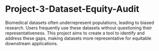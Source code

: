 # Project-3-Dataset-Equity-Audit
Biomedical datasets often underrepresent populations, leading to biased research. Users frequently use these datasets without questioning their representativeness. This project aims to create a tool to identify and address these gaps, making datasets more representative for equitable downstream applications.
